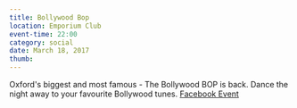 ```yaml
---
title: Bollywood Bop
location: Emporium Club
event-time: 22:00
category: social
date: March 18, 2017
thumb:
---
```


Oxford's biggest and most famous - The Bollywood BOP is back.
Dance the night away to your favourite Bollywood tunes.
[Facebook Event](https://www.facebook.com/events/380609725653665/)